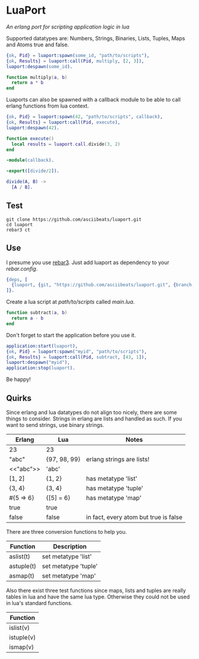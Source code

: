 # LuaPort
*An erlang port for scripting application logic in lua*

Supported datatypes are: Numbers, Strings, Binaries, Lists, Tuples, Maps and Atoms true and false.
```erlang
{ok, Pid} = luaport:spawn(some_id, "path/to/scripts"),
{ok, Results} = luaport:call(Pid, multiply, [2, 3]),
luaport:despawn(some_id).
```
```lua
function multiply(a, b)
  return a * b
end
```
Luaports can also be spawned with a callback module to be able to call erlang functions from lua context.
```erlang
{ok, Pid} = luaport:spawn(42, "path/to/scripts", callback),
{ok, Results} = luaport:call(Pid, execute),
luaport:despawn(42).
```
```lua
function execute()
  local results = luaport.call.divide(3, 2)
end
```
```erlang
-module(callback).

-export([divide/2]).

divide(A, B) ->
  [A / B].
```

## Test
```
git clone https://github.com/asciibeats/luaport.git
cd luaport
rebar3 ct
```

## Use
I presume you use [rebar3](https://www.rebar3.org). Just add luaport as dependency to your *rebar.config*.
```erlang
{deps, [
  {luaport, {git, "https://github.com/asciibeats/luaport.git", {branch, "master"}}}
]}.
```
Create a lua script at *path/to/scripts* called *main.lua*.
```lua
function subtract(a, b)
  return a - b
end
```
Don't forget to start the application before you use it.
```erlang
application:start(luaport),
{ok, Pid} = luaport:spawn("myid", "path/to/scripts"),
{ok, Results} = luaport:call(Pid, subtract, [43, 1]),
luaport:despawn("myid"),
application:stop(luaport).
```
Be happy!

## Quirks
Since erlang and lua datatypes do not align too nicely, there are some things to consider. Strings in erlang are lists and handled as such. If you want to send strings, use binary strings.

| Erlang | Lua | Notes |
| --- | --- | --- |
| 23 | 23 | |
| "abc" | {97, 98, 99} | erlang strings are lists! |
| <<"abc">> | 'abc' | |
| [1, 2] | {1, 2} | has metatype 'list' |
| {3, 4} | {3, 4} | has metatype 'tuple' |
| #{5 => 6} | {[5] = 6} | has metatype 'map' |
| true | true |  |
| false | false | in fact, every atom but true is false |

There are three conversion functions to help you.

| Function | Description |
| --- | --- |
| aslist(t) | set metatype 'list' |
| astuple(t) | set metatype 'tuple' |
| asmap(t) | set metatype 'map' |

Also there exist three test functions since maps, lists and tuples are really tables in lua and have the same lua type. Otherwise they could not be used in lua's standard functions.

| Function |
| --- |
| islist(v) |
| istuple(v) |
| ismap(v) |
